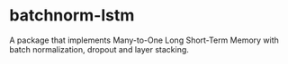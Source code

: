 # batchnorm-lstm
A package that implements Many-to-One Long Short-Term Memory with batch normalization, dropout and layer stacking.
